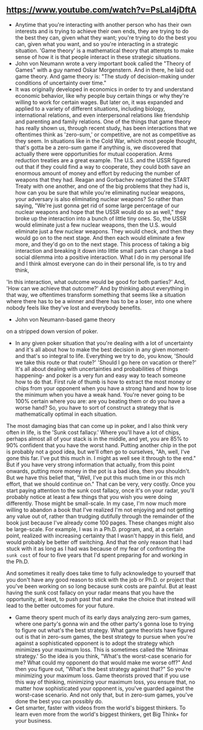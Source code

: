 ## https://www.youtube.com/watch?v=PsLaI4jDftA


- Anytime that you're interacting with another person
who has their own interests and is trying
to achieve their own ends,
they are trying to do the best they can,
given what they want;
you're trying to do the best you can,
given what you want,
and so you're interacting in a strategic situation.
'Game theory' is a mathematical theory
that attempts to make sense of how it is
that people interact in these strategic situations.
- John von Neumann wrote a very important book
called the "Theory of Games"
with a guy named Oskar Morgenstern.
And in there, he laid out game theory.
And game theory is:
"The study of decision-making
under conditions of uncertainty over time."
- It was originally developed in economics
in order to try and understand economic behavior,
like why people buy certain things
or why they're willing to work for certain wages.
But later on, it was expanded and applied
to a variety of different situations,
including biology, international relations,
and even interpersonal relations like friendship
and parenting and family relations.
One of the things that game theory has really shown us,
through recent study,
has been interactions that we oftentimes think
as 'zero-sum,' or competitive,
are not as competitive as they seem.
In situations like in the Cold War,
which most people thought,
that's gotta be a zero-sum game if anything is,
we discovered that actually there were opportunities
for mutual cooperation.
Arms reduction treaties are a great example.
The U.S. and the USSR figured out
that if they could find a way to cooperate,
they could both save an enormous amount of money and effort
by reducing the number of weapons that they had.
Reagan and Gorbachev negotiated the START Treaty
with one another,
and one of the big problems that they had is,
how can you be sure
that while you're eliminating nuclear weapons,
your adversary is also eliminating nuclear weapons?
So rather than saying,
"We're just gonna get rid of some large percentage
of our nuclear weapons and hope
that the USSR would do so as well,"
they broke up the interaction into a bunch
of little tiny ones.
So, the USSR would eliminate just a few nuclear weapons,
then the U.S. would eliminate just a few nuclear weapons.
They would check, and then they would go on
to the next stage.
And then each would eliminate a few more,
and they'd go on to the next stage.
This process of taking a big interaction
and breaking it down into little small parts
can change a bad social dilemma
into a positive interaction.
What I do in my personal life
and I think almost everyone can do in their personal life,
is to try and think,

'In this interaction,
what outcome would be good for both parties?'
And, 'How can we achieve that outcome?'
And by thinking about everything in that way,
we oftentimes transform something that seems
like a situation where there has to be a winner
and there has to be a loser,
into one where nobody feels like they've lost
and everybody benefits.
- John von Neumann-based game theory

on a stripped down version of poker.
- In any given poker situation that you're dealing
with a lot of uncertainty
and it's all about how to make the best decision
in any given moment-
and that's so integral to life.
Everything we try to do, you know,
'Should we take this route or that route?'
'Should I go here on vacation or there?'
It's all about dealing with uncertainties
and probabilities of things happening-
and poker is a very fun and easy way
to teach someone how to do that.
First rule of thumb is how to extract the most money
or chips from your opponent when you have a strong hand
and how to lose the minimum when you have a weak hand.
You're never going to be 100% certain where you are:
are you beating them or do you have a worse hand?
So, you have to sort of construct a strategy
that is mathematically optimal in each situation.

The most damaging bias that can come up in poker,
and I also think very often in life, is the 'Sunk cost fallacy.'
Where you'll have a lot of chips,
perhaps almost all of your stack is in the middle,
and yet, you are 85% to 90% confident that you have the worst hand.
Putting another chip in the pot is probably not a good idea, but we'll often go to ourselves,
"Ah, well, I've gone this far. I've put this much in.
I might as well see it through to the end."
But if you have very strong information that actually, from this point onwards,
putting more money in the pot is a bad idea, then you shouldn't.
But we have this belief that,
"Well, I've put this much time in or this mch effort,
that we should continue on."
That can be very, very costly.
Once you start paying attention to the sunk cost fallacy,
once it's on your radar,
you'll probably notice at least a few things
that you wish you were doing differently.
Those might be small-scale.
In my case, I'm now much more willing to abandon a book
that I've realized I'm not enjoying
and not getting any value out of,
rather than trudging dutifully through the remainder
of the book just because I've already come 100 pages.
These changes might also be large-scale. For example, I was in a Ph.D. program,
and, at a certain point, realized with increasing certainty
that I wasn't happy in this field,
and would probably be better off switching.
And that the only reason that I had stuck with it
as long as I had was because of my fear
of confronting the `sunk cost` of four to five years
that I'd spent preparing for and working in the Ph.D.

And sometimes it really does take time
to fully acknowledge to yourself
that you don't have any good reason
to stick with the job or Ph.D.
or project that you've been working on so long
because sunk costs are painful.
But at least having the sunk cost fallacy on your radar
means that you have the opportunity, at least,
to push past that and make the choice
that instead will lead to the better outcomes for your future.
- Game theory spent much of its early days analyzing zero-sum games,
where one party's gonna win and the other party's gonna lose
to trying to figure out what's the best strategy.
What game theorists have figured out is that in zero-sum games,
the best strategy to pursue when you're against
a sophisticated opponent is to adopt the strategy which minimizes your maximum loss.
This is sometimes called the 'Minimax strategy.'
So the idea is you think,
"What's the worst-case scenario for me?
What could my opponent do that would make me worse off?"
And then you figure out, "What's the best strategy against that?"
So you're minimizing your maximum loss.
Game theorists proved that if you use this way of thinking,
minimizing your maximum loss, you ensure that,
no matter how sophisticated your opponent is,
you've guarded against the worst-case scenario.
And not only that, but in zero-sum games,
you've done the best you can possibly do.
- Get smarter, faster with videos
from the world's biggest thinkers.
To learn even more from the world's biggest thinkers,
get Big Think+ for your business.